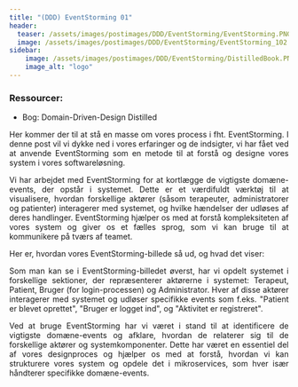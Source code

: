 ```yaml
---
title: "(DDD) EventStorming 01"
header:
  teaser: /assets/images/postimages/DDD/EventStorming/EventStorming.PNG
  image: /assets/images/postimages/DDD/EventStorming/EventStorming_102.PNG
sidebar:
    image: /assets/images/postimages/DDD/EventStorming/DistilledBook.PNG
    image_alt: "logo"
---
```

<h3>Ressourcer:</h3> <ul> <li>Bog: Domain-Driven-Design Distilled</li> </ul> <p style="text-align: justify; hyphens: auto;"> Her kommer der til at stå en masse om vores process i fht. EventStorming. I denne post vil vi dykke ned i vores erfaringer og de indsigter, vi har fået ved at anvende EventStorming som en metode til at forstå og designe vores system i vores softwareløsning. </p> <p style="text-align: justify; hyphens: auto;"> Vi har arbejdet med EventStorming for at kortlægge de vigtigste domæne-events, der opstår i systemet. Dette er et værdifuldt værktøj til at visualisere, hvordan forskellige aktører (såsom terapeuter, administratorer og patienter) interagerer med systemet, og hvilke hændelser der udløses af deres handlinger. EventStorming hjælper os med at forstå kompleksiteten af vores system og giver os et fælles sprog, som vi kan bruge til at kommunikere på tværs af teamet. </p> <p style="text-align: justify; hyphens: auto;"> Her er, hvordan vores EventStorming-billede så ud, og hvad det viser: </p><p style="text-align: justify; hyphens: auto;"> Som man kan se i EventStorming-billedet øverst, har vi opdelt systemet i forskellige sektioner, der repræsenterer aktørerne i systemet: Terapeut, Patient, Bruger (for login-processen) og Administrator. Hver af disse aktører interagerer med systemet og udløser specifikke events som f.eks. "Patient er blevet oprettet", "Bruger er logget ind", og "Aktivitet er registreret". </p> <p style="text-align: justify; hyphens: auto;"> Ved at bruge EventStorming har vi været i stand til at identificere de vigtigste domæne-events og afklare, hvordan de relaterer sig til de forskellige aktører og systemkomponenter. Dette har været en essentiel del af vores designproces og hjælper os med at forstå, hvordan vi kan strukturere vores system og opdele det i mikroservices, som hver især håndterer specifikke domæne-events. </p>